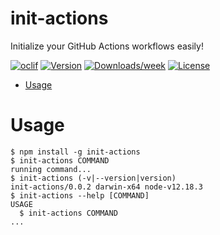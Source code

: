 init-actions
============

Initialize your GitHub Actions workflows easily!

[![oclif](https://img.shields.io/badge/cli-oclif-brightgreen.svg)](https://oclif.io)
[![Version](https://img.shields.io/npm/v/init-actions.svg)](https://npmjs.org/package/init-actions)
[![Downloads/week](https://img.shields.io/npm/dw/init-actions.svg)](https://npmjs.org/package/init-actions)
[![License](https://img.shields.io/npm/l/init-actions.svg)](https://github.com/olckara/init-actions/blob/master/package.json)

<!-- toc -->
* [Usage](#usage)
<!-- tocstop -->
# Usage
<!-- usage -->
```sh-session
$ npm install -g init-actions
$ init-actions COMMAND
running command...
$ init-actions (-v|--version|version)
init-actions/0.0.2 darwin-x64 node-v12.18.3
$ init-actions --help [COMMAND]
USAGE
  $ init-actions COMMAND
...
```
<!-- usagestop -->
